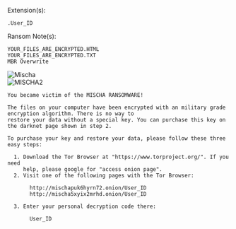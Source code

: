 Extension(s): 
```
.User_ID
```
Ransom Note(s): 
```
YOUR_FILES_ARE_ENCRYPTED.HTML
YOUR_FILES_ARE_ENCRYPTED.TXT
MBR Overwrite
```
![Mischa](https://github.com/user-attachments/assets/8fa2f160-06f2-4f71-8db0-61508c6891ce)  
![MISCHA2](https://github.com/user-attachments/assets/55c89cb4-41af-48c8-a090-6f1f9fbc7174)  
```
You became victim of the MISCHA RANSOMWARE!

The files on your computer have been encrypted with an military grade encryption algorithm. There is no way to
restore your data without a special key. You can purchase this key on the darknet page shown in step 2.

To purchase your key and restore your data, please follow these three easy steps:

  1. Download the Tor Browser at "https://www.torproject.org/". If you need
     help, please google for "access onion page".
  2. Visit one of the following pages with the Tor Browser:

	   http://mischapuk6hyrn72.onion/User_ID
	   http://mischa5xyix2mrhd.onion/User_ID

  3. Enter your personal decryption code there:
  
       User_ID
```

